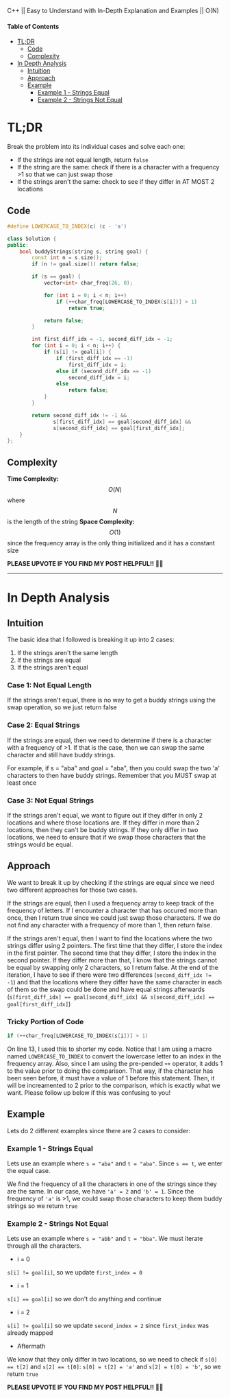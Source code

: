 C++ || Easy to Understand with In-Depth Explanation and Examples || O(N)

#### Table of Contents

- [TL;DR](#tldr)
  - [Code](#code)
  - [Complexity](#complexity)
- [In Depth Analysis](#in-depth-analysis)
  - [Intuition](#intuition)
  - [Approach](#approach)
  - [Example](#example)
    - [Example 1 - Strings Equal](#example-1---strings-equal)
    - [Example 2 - Strings Not Equal](#example-2---strings-not-equal)

# TL;DR

Break the problem into its individual cases and solve each one:

* If the strings are not equal length, return `false`
* If the string are the same: check if there is a character with a frequency >1 so that we can just swap those
* If the strings aren't the same: check to see if they differ in AT MOST 2 locations

## Code

```c++
#define LOWERCASE_TO_INDEX(c) (c - 'a')

class Solution {
public:
    bool buddyStrings(string s, string goal) {
        const int n = s.size();
        if (n != goal.size()) return false;

        if (s == goal) {
            vector<int> char_freq(26, 0);

            for (int i = 0; i < n; i++)
                if (++char_freq[LOWERCASE_TO_INDEX(s[i])] > 1)
                    return true;

            return false;
        }

        int first_diff_idx = -1, second_diff_idx = -1;
        for (int i = 0; i < n; i++) {
            if (s[i] != goal[i]) {
                if (first_diff_idx == -1)
                    first_diff_idx = i;
                else if (second_diff_idx == -1)
                    second_diff_idx = i;
                else 
                    return false;
            }
        }

        return second_diff_idx != -1 && 
               s[first_diff_idx] == goal[second_diff_idx] && 
               s[second_diff_idx] == goal[first_diff_idx];
    }
};
```

## Complexity

**Time Complexity:** $$O(N)$$ where $$N$$ is the length of the string
**Space Complexity:** $$O(1)$$ since the frequency array is the only thing initialized and it has a constant size

**PLEASE UPVOTE IF YOU FIND MY POST HELPFUL!! 🥺😁**

---

# In Depth Analysis

## Intuition

The basic idea that I followed is breaking it up into 2 cases:
1. If the strings aren't the same length
2. If the strings are equal
3. If the strings aren't equal

### Case 1: Not Equal Length <!-- omit from toc -->
If the strings aren't equal, there is no way to get a buddy strings using the swap operation, so we just return false

### Case 2: Equal Strings <!-- omit from toc -->
If the strings are equal, then we need to determine if there is a character with a frequency of >1. If that is the case, then we can swap the same character and still have buddy strings.

For example, if s = "aba" and goal = "aba", then you could swap the two 'a' characters to then have buddy strings. Remember that you MUST swap at least once

### Case 3: Not Equal Strings <!-- omit from toc -->
If the strings aren't equal, we want to figure out if they differ in only 2 locations and where those locations are. If they differ in more than 2 locations, then they can't be buddy strings. If they only differ in two locations, we need to ensure that if we swap those characters that the strings would be equal.

## Approach 

We want to break it up by checking if the strings are equal since we need two different approaches for those two cases.

If the strings are equal, then I used a frequency array to keep track of the frequency of letters. If I encounter a character that has occured more than once, then I return true since we could just swap those characters. If we do not find any character with a frequency of more than 1, then return false.

If the strings aren't equal, then I want to find the locations where the two strings differ using 2 pointers. The first time that they differ, I store the index in the first pointer. The second time that they differ, I store the index in the second pointer. If they differ more than that, I know that the strings cannot be equal by swapping only 2 characters, so I return false. At the end of the iteration, I have to see if there were two differences (`second_diff_idx != -1`) and that the locations where they differ have
the same character in each of them so the swap could be done and have equal strings afterwards (`s[first_diff_idx] == goal[second_diff_idx] && s[second_diff_idx] == goal[first_diff_idx]`)

### Tricky Portion of Code <!-- omit from toc -->

```c++
if (++char_freq[LOWERCASE_TO_INDEX(s[i])] > 1)
```

On line 13, I used this to shorter my code. Notice that I am using a macro named `LOWERCASE_TO_INDEX` to convert the lowercase letter to an index in the frequency array. Also, since I am using the pre-pended `++` operator, it adds 1 to the value prior to doing the comparison. That way, if the character has been seen before, it must have a value of 1 before this statement. Then, it will be increamented to 2 prior to the comparison, which is exactly what we want. Please follow up below if this was confusing to you!

## Example

Lets do 2 different examples since there are 2 cases to consider:

### Example 1 - Strings Equal

Lets use an example where `s = "aba"` and `t = "aba"`. Since `s == t`, we enter the equal case.

We find the frequency of all the characters in one of the strings since they are the same. In our case, we have `'a' = 2` and `'b' = 1`.  Since the frequency of `'a'` is >1, we could swap those characters to keep them buddy strings so we return `true`

### Example 2 - Strings Not Equal

Lets use an example where `s = "abb"` and `t = "bba"`. We must iterate through all the characters.

* i = 0

`s[i] != goal[i]`, so we update `first_index = 0`

* i = 1

`s[i] == goal[i]` so we don't do anything and continue

* i = 2

`s[i] != goal[i]` so we update `second_index = 2` since `first_index` was already mapped

* Aftermath

We know that they only differ in two locations, so we need to check if `s[0] == t[2]` and `s[2] == t[0]`: `s[0] = t[2] = 'a'` and `s[2] = t[0] = 'b'`, so we return `true`

**PLEASE UPVOTE IF YOU FIND MY POST HELPFUL!! 🥺😁**
